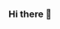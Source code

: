 ### Hi there 👋

<!--
**RandomMoaz/RandomMoaz** is a ✨ _special_ ✨ repository because its `README.md` (this file) appears on your GitHub profile.

Here are some ideas to get you started:

- 🔭 I’m currently working on ...
- 🌱 I’m currently learning  PROBLEM SOLVING and frontend with React js 
- 👯 I’m looking to collaborate on ...
- 🤔 I’m looking for help with ...
- 💬 Ask me about python 
- 📫 How to reach me: www.linkedin.com/in/moaz-h-05340b229
- ⚡ Fun fact:Ilove reading books with a big cup of tea 
-->
